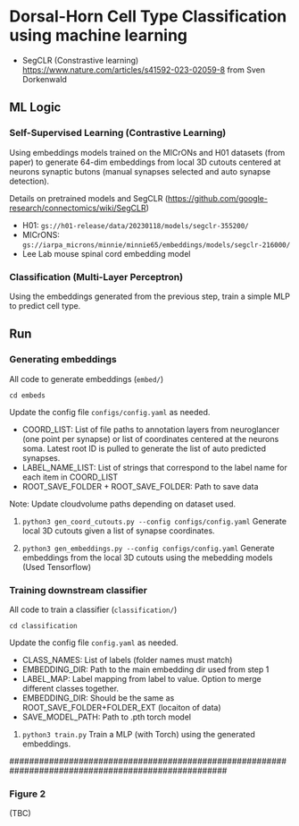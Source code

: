 # Dorsal-Horn Cell Type Classification using machine learning
- SegCLR (Constrastive learning) https://www.nature.com/articles/s41592-023-02059-8 from Sven Dorkenwald

## ML Logic

### Self-Supervised Learning (Contrastive Learning)
Using embeddings models trained on the MICrONs and H01 datasets (from paper) to generate 64-dim embeddings from local 3D cutouts centered at neurons synaptic butons (manual synapses selected and auto synapse detection).

Details on pretrained models and SegCLR (https://github.com/google-research/connectomics/wiki/SegCLR)
- H01: `gs://h01-release/data/20230118/models/segclr-355200/`
- MICrONS: `gs://iarpa_microns/minnie/minnie65/embeddings/models/segclr-216000/`
- Lee Lab mouse spinal cord embedding model

### Classification (Multi-Layer Perceptron)
Using the embeddings generated from the previous step, train a simple MLP to predict cell type. 

## Run
### Generating embeddings
All code to generate embeddings (`embed/`)

`cd embeds`

Update the config file `configs/config.yaml` as needed. 
- COORD_LIST: List of file paths to annotation layers from neuroglancer (one point per synapse) or list of coordinates centered at the neurons soma. Latest root ID is pulled to generate the list of auto predicted synapses.
- LABEL_NAME_LIST: List of strings that correspond to the label name for each item in COORD_LIST
- ROOT_SAVE_FOLDER + ROOT_SAVE_FOLDER: Path to save data

Note: Update cloudvolume paths depending on dataset used.

1. `python3 gen_coord_cutouts.py --config configs/config.yaml`
Generate local 3D cutouts given a list of synapse coordinates.

2. `python3 gen_embeddings.py --config configs/config.yaml`
Generate embeddings from the local 3D cutouts using the mebedding models (Used Tensorflow)


### Training downstream classifier
All code to train a classifier (`classification/`)

`cd classification`

Update the config file `config.yaml` as needed. 
- CLASS_NAMES: List of labels (folder names must match)
- EMBEDDING_DIR: Path to the main embedding dir used from step 1
- LABEL_MAP: Label mapping from label to value. Option to merge different classes together.
- EMBEDDING_DIR: Should be the same as ROOT_SAVE_FOLDER+FOLDER_EXT (locaiton of data)
- SAVE_MODEL_PATH: Path to .pth torch model

1. `python3 train.py`
Train a MLP (with Torch) using the generated embeddings.

####################################################################################################
### Figure 2
(TBC)

